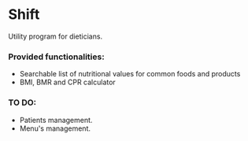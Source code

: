 # Shift

Utility program for dieticians. 

### Provided functionalities:
- Searchable list of nutritional values for common foods and products
- BMI, BMR and CPR calculator

### TO DO:
 - Patients management.
 - Menu's management.
